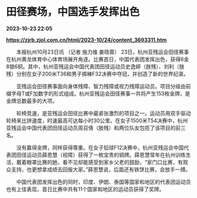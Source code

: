 # 田径赛场，中国选手发挥出色

**2023-10-23 22:05**

**https://zjrb.zjol.com.cn/html/2023-10/24/content_3693311.htm**

　　本报杭州10月23日讯 （记者 施力维 姜晓蓉） 23日，杭州亚残运会田径赛事在杭州黄龙体育中心体育场展开角逐。比赛首日，中国代表团发挥出色，获得6金8银6铜。其中，杭州亚残运会中国代表团田径运动员史逸婷（肢残）、刘利（肢残）分别在女子200米T36和男子掷棒F32决赛中夺冠，并创造了新的世界纪录。

　　亚残运会田径赛事面向身体残障、智力残障或视力残障运动员。项目分级由前缀字母T或F加数字的形式组成。杭州亚残运会田径赛事一共将产生153枚金牌，是金牌总数最多的大项。

　　轮椅竞速，是亚残运会田径比赛中最紧张激烈的项目之一。运动员用双手驱动轮椅来比拼速度，时速最高可达每小时30公里。在女子1500米T54决赛中，杭州亚残运会中国代表团田径运动员周召倩（肢残）和两位队友包揽了该项目的前三名。

　　没有赢得金牌，同样获得尊重。在女子铅球F12决赛中，杭州亚残运会中国代表团田径运动员薛恩慧（视障）获得了一枚宝贵的铜牌。薛恩慧常年在杭州训练生活，戴着眼罩比赛的她，看不见却能感受到家乡父老的鼓励，“家门口比赛，有观众支持，也更想拿成绩去回报大家。”薛恩慧说，后面还有铁饼比赛，会放手一搏。

　　中国代表团发挥出色的同时，印度、伊朗、泰国等国家和地区的代表团运动员也有上佳表现，首日比赛中共有11个国家和地区的运动员获得了奖牌。